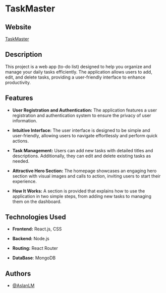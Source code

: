 # TaskMaster

## Website

[TaskMaster](https://aslanlm.github.io/TaskApp/)

## Description

This project is a web app (to-do list) designed to help you organize and manage your daily tasks efficiently. The application allows users to add, edit, and delete tasks, providing a user-friendly interface to enhance productivity.

## Features

- **User Registration and Authentication:** The application features a user registration and authentication system to ensure the privacy of user information.

- **Intuitive Interface:** The user interface is designed to be simple and user-friendly, allowing users to navigate effortlessly and perform quick actions.

- **Task Management:** Users can add new tasks with detailed titles and descriptions. Additionally, they can edit and delete existing tasks as needed.

- **Attractive Hero Section:** The homepage showcases an engaging hero section with visual images and calls to action, inviting users to start their experience.

- **How It Works:** A section is provided that explains how to use the application in two simple steps, from adding new tasks to managing them on the dashboard.

## Technologies Used

- **Frontend:** React.js, CSS

- **Backend:** Node.js

- **Routing:** React Router

- **DataBase**: MongoDB

## Authors

- [@AslanLM](https://github.com/AslanLM)
